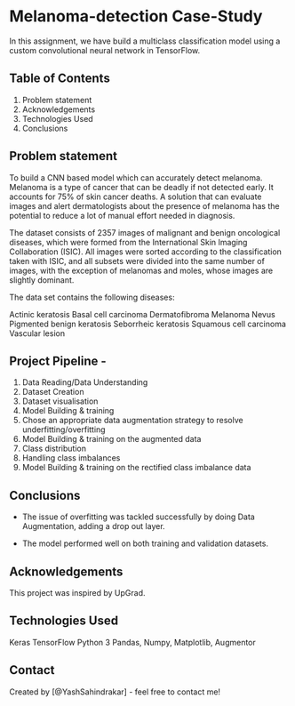 # Melanoma-detection Case-Study
In this assignment, we have build a multiclass classification model using a custom convolutional neural network in TensorFlow.

## Table of Contents
1. Problem statement
2. Acknowledgements
3. Technologies Used
4. Conclusions


## Problem statement
To build a CNN based model which can accurately detect melanoma. Melanoma is a type of cancer that can be deadly if not detected early. It accounts for 75% of skin cancer deaths. A solution that can evaluate images and alert dermatologists about the presence of melanoma has the potential to reduce a lot of manual effort needed in diagnosis.

The dataset consists of 2357 images of malignant and benign oncological diseases, which were formed from the International Skin Imaging Collaboration (ISIC). All images were sorted according to the classification taken with ISIC, and all subsets were divided into the same number of images, with the exception of melanomas and moles, whose images are slightly dominant.

The data set contains the following diseases:

Actinic keratosis
Basal cell carcinoma
Dermatofibroma
Melanoma
Nevus
Pigmented benign keratosis
Seborrheic keratosis
Squamous cell carcinoma
Vascular lesion


## Project Pipeline - 
1) Data Reading/Data Understanding
2) Dataset Creation
3) Dataset visualisation
4) Model Building & training
5) Chose an appropriate data augmentation strategy to resolve underfitting/overfitting
6) Model Building & training on the augmented data
7) Class distribution
8) Handling class imbalances
9) Model Building & training on the rectified class imbalance data


## Conclusions
- The issue of overfitting was tackled successfully by doing Data Augmentation, adding a drop out layer.

- The model performed well on both training and validation datasets.


## Acknowledgements 
This project was inspired by UpGrad.


## Technologies Used
Keras
TensorFlow
Python 3
Pandas, Numpy, Matplotlib,
Augmentor



## Contact
Created by [@YashSahindrakar] - feel free to contact me!
